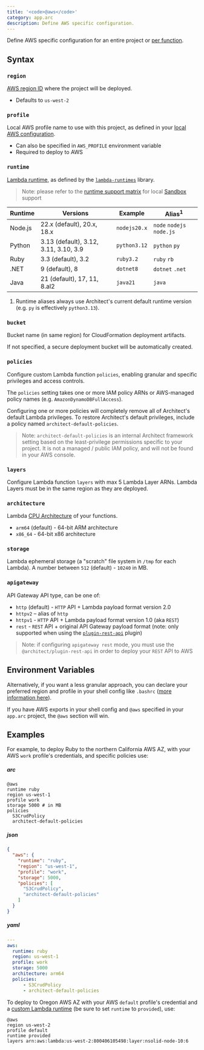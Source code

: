 ```yaml
---
title: '<code>@aws</code>'
category: app.arc
description: Define AWS specific configuration.
---
```


Define AWS specific configuration for an entire project or [per function](../configuration/function-config#%40aws).

## Syntax

### `region`

[AWS region ID](https://docs.aws.amazon.com/general/latest/gr/rande.html) where the project will be deployed.
- Defaults to `us-west-2`


### `profile`

Local AWS profile name to use with this project, as defined in your [local AWS configuration](../../get-started/detailed-aws-setup#credentials).
- Can also be specified in `AWS_PROFILE` environment variable
- Required to deploy to AWS


### `runtime`

[Lambda runtime](https://docs.aws.amazon.com/lambda/latest/dg/lambda-runtimes.html), as defined by the [`lambda-runtimes`](https://github.com/architect/lambda-runtimes) library.

> Note: please refer to the [runtime support matrix](/docs/en/get-started/runtime-support) for local [Sandbox](../cli/sandbox) support

| Runtime | Versions                              | Example       | Alias<sup>1</sup>         |
|---------|---------------------------------------|---------------|---------------------------|
| Node.js | 22.x (default), 20.x, 18.x            | `nodejs20.x`  | `node` `nodejs` `node.js` |
| Python  | 3.13 (default), 3.12, 3.11, 3.10, 3.9 | `python3.12`  | `python` `py`             |
| Ruby    | 3.3 (default), 3.2                    | `ruby3.2`     | `ruby` `rb`               |
| .NET    | 9 (default), 8                        | `dotnet8`     | `dotnet` `.net`           |
| Java    | 21 (default), 17, 11, 8.al2           | `java21`      | `java`                    |

1. Runtime aliases always use Architect's current default runtime version (e.g. `py` is effectively `python3.13`).


### `bucket`

Bucket name (in same region) for CloudFormation deployment artifacts.

If not specified, a secure deployment bucket will be automatically created.


### `policies`

Configure custom Lambda function `policies`, enabling granular and specific privileges and access controls.

The `policies` setting takes one or more IAM policy ARNs or AWS-managed policy names (e.g. `AmazonDynamoDBFullAccess`).

Configuring one or more policies will completely remove all of Architect's default Lambda privileges. To restore Architect's default privileges, include a policy named `architect-default-policies`.

> Note: `architect-default-policies` is an internal Architect framework setting based on the least-privilege permissions specific to your project. It is not a managed / public IAM policy, and will not be found in your AWS console.


### `layers`

Configure Lambda function `layers` with max 5 Lambda Layer ARNs. Lambda Layers must be in the same region as they are deployed.


### `architecture`

Lambda [CPU Architecture](https://docs.aws.amazon.com/lambda/latest/dg/foundation-arch.html) of your functions.
- `arm64` (default) - 64-bit ARM architecture
- `x86_64` - 64-bit x86 architecture


### `storage`

Lambda ephemeral storage (a "scratch" file system in `/tmp` for each Lambda). A number between `512` (default) - `10240` in MB.


### `apigateway`

API Gateway API type, can be one of:
- `http` (default) - `HTTP` API + Lambda payload format version 2.0
- `httpv2` – alias of `http`
- `httpv1` - `HTTP` API + Lambda payload format version 1.0 (aka `REST`)
- `rest` - `REST` API + original API Gateway payload format (note: only supported when using the [`plugin-rest-api`](https://github.com/architect/plugin-rest-api) plugin)

> Note: if configuring `apigateway rest` mode, you must use the `@architect/plugin-rest-api` in order to deploy your `REST` API to AWS


## Environment Variables

Alternatively, if you want a less granular approach, you can declare your preferred region and profile in your shell config like `.bashrc` ([more information here](https://docs.aws.amazon.com/cli/latest/userguide/cli-configure-envvars.html)).

If you have AWS exports in your shell config and `@aws` specified in your `app.arc` project, the `@aws` section will win.


## Examples

For example, to deploy Ruby to the northern California AWS AZ, with your AWS `work` profile's credentials, and specific policies use:

<arc-viewer default-tab=arc>
<div slot=contents>

<arc-tab label=arc>
<h5>arc</h5>
<div slot=content>

```arc
@aws
runtime ruby
region us-west-1
profile work
storage 5000 # in MB
policies
  S3CrudPolicy
  architect-default-policies
```

</div>
</arc-tab>

<arc-tab label=json>
<h5>json</h5>
<div slot=content>

```json
{
  "aws": {
    "runtime": "ruby",
    "region": "us-west-1",
    "profile": "work",
    "storage": 5000,
    "policies": [
      "S3CrudPolicy",
      "architect-default-policies"
    ]
  }
}
```

</div>
</arc-tab>

<arc-tab label=yaml>
<h5>yaml</h5>
<div slot=content>

```yaml
---
aws:
  runtime: ruby
  region: us-west-1
  profile: work
  storage: 5000
  architecture: arm64
  policies:
      - S3CrudPolicy
      - architect-default-policies
```

</div>
</arc-tab>

</div>
</arc-viewer>

To deploy to Oregon AWS AZ with your AWS `default` profile's credential and a [custom Lambda runtime](https://docs.aws.amazon.com/lambda/latest/dg/runtimes-custom.html) (be sure to set `runtime` to `provided`), use:

```arc
@aws
region us-west-2
profile default
runtime provided
layers arn:aws:lambda:us-west-2:800406105498:layer:nsolid-node-10:6
```
